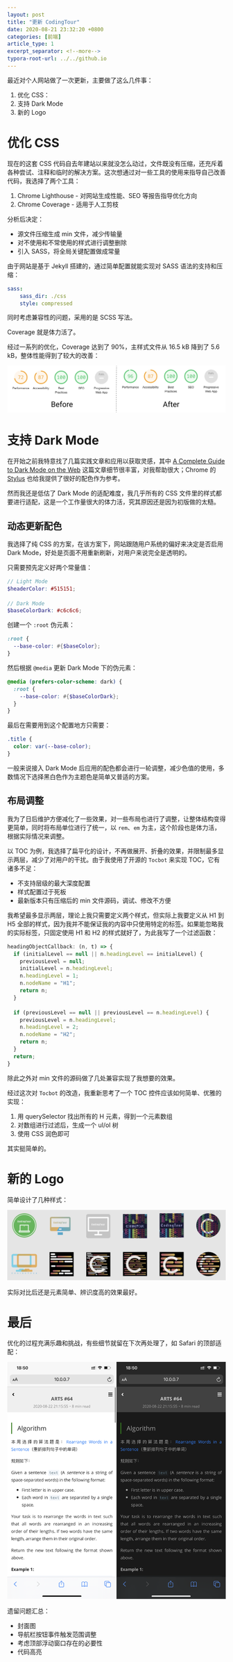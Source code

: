 ```yaml
---
layout: post
title: "更新 CodingTour"
date: 2020-08-21 23:32:20 +0800
categories: [前端]
article_type: 1
excerpt_separator: <!--more-->
typora-root-url: ../../github.io
---
```


最近对个人网站做了一次更新，主要做了这么几件事：

1. 优化 CSS：
2. 支持 Dark Mode
3. 新的 Logo

<!--more-->

# 优化 CSS

现在的这套 CSS 代码自去年建站以来就没怎么动过，文件既没有压缩，还充斥着各种尝试、注释和临时的解决方案。这次想通过对一些工具的使用来指导自己改善代码，我选择了两个工具：

1. Chrome Lighthouse - 对网站生成性能、SEO 等报告指导优化方向
2. Chrome Coverage - 适用于人工剪枝

分析后决定：

- 源文件压缩生成 min 文件，减少传输量
- 对不使用和不常使用的样式进行调整删除
- 引入 SASS，将全局关键配置做成常量

由于网站是基于 Jekyll 搭建的，通过简单配置就能实现对 SASS 语法的支持和压缩：

```yaml
sass:
    sass_dir: ./css
    style: compressed
```

同时考虑兼容性的问题，采用的是 SCSS 写法。

Coverage 就是体力活了。

经过一系列的优化，Coverage 达到了 90%，主样式文件从 16.5 kB 降到了 5.6 kB，整体性能得到了较大的改善：

![image-20200824105725157](/assets/img/image-20200824004312465.png)

# 支持 Dark Mode

在开始之前我特意找了几篇实践文章和应用以获取灵感，其中 [A Complete Guide to Dark Mode on the Web](https://css-tricks.com/a-complete-guide-to-dark-mode-on-the-web/) 这篇文章细节很丰富，对我帮助很大；Chrome 的  [Stylus](https://github.com/StylishThemes/GitHub-Dark) 也给我提供了很好的配色作为参考。

然而我还是低估了 Dark Mode 的适配难度，我几乎所有的 CSS 文件里的样式都要进行适配，这是一个工作量很大的体力活，究其原因还是因为初版做的太糙。

## 动态更新配色

我选择了纯 CSS 的方案，在该方案下，网站跟随用户系统的偏好来决定是否启用 Dark Mode，好处是页面不用重新刷新，对用户来说完全是透明的。

只需要预先定义好两个常量值：

```scss
// Light Mode
$headerColor: #515151;

// Dark Mode
$baseColorDark: #c6c6c6;
```

创建一个 `:root` 伪元素：

```scss
:root {
  --base-color: #{$baseColor};
}
```

然后根据 `@media` 更新 Dark Mode 下的伪元素：

```scss
@media (prefers-color-scheme: dark) {
  :root {
    --base-color: #{$baseColorDark};
  }
}
```

最后在需要用到这个配置地方只需要：

```scss
.title {
  color: var(--base-color);
}
```

一般来说接入 Dark Mode 后应用的配色都会进行一轮调整，减少色值的使用，多数情况下选择黑白色作为主题色是简单又普适的方案。

## 布局调整

我为了日后维护方便减化了一些效果，对一些布局也进行了调整，让整体结构变得更简单，同时将布局单位进行了统一，以 `rem`、`em` 为主，这个阶段也是体力活，根据实际情况来调整。

以 TOC 为例，我选择了扁平化的设计，不再做展开、折叠的效果，并限制最多显示两层，减少了对用户的干扰。由于我使用了开源的 `Tocbot` 来实现 TOC，它有诸多不足：

- 不支持层级的最大深度配置
- 样式配置过于死板
- 最新版本只有压缩后的 min 文件源码，调试、修改不方便

我希望最多显示两层，理论上我只需要定义两个样式，但实际上我要定义从 H1 到 H5 全部的样式，因为我并不能保证我的内容中只使用特定的标签。如果能忽略我的实际标签，只固定使用 H1 和 H2 的样式就好了，为此我写了一个过滤函数：

```javascript
headingObjectCallback: (n, t) => {
  if (initialLevel == null || n.headingLevel == initialLevel) {
    previousLevel = null;
    initialLevel = n.headingLevel;
    n.headingLevel = 1;
    n.nodeName = "H1";
    return n;
  }

  if (previousLevel == null || previousLevel == n.headingLevel) {
    previousLevel = n.headingLevel;
    n.headingLevel = 2;
    n.nodeName = "H2";
    return n;
  }
  return;
}
```

除此之外对 min 文件的源码做了几处兼容实现了我想要的效果。

经过这次对 `Tocbot` 的改造，我重新思考了一个 TOC 控件应该如何简单、优雅的实现：

1. 用 querySelector 找出所有的 H 元素，得到一个元素数组
2. 对数组进行过滤后，生成一个 ul/ol 树
3. 使用 CSS 润色即可

其实挺简单的。

# 新的 Logo

简单设计了几种样式：

![image-20200824111955865](/assets/img/image-20200823193517903.png)

实际对比后还是元素简单、辨识度高的效果最好。

# 最后

优化的过程充满乐趣和挑战，有些细节就留在下次再处理了，如 Safari 的顶部适配：

![Image 2](/assets/img/image-20200824004312466.png)

遗留问题汇总：

- 封面图
- 导航栏按钮事件触发范围调整
- 考虑顶部浮动窗口存在的必要性
- 代码高亮